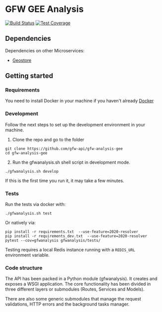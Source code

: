 # GFW GEE Analysis

[![Build Status](https://travis-ci.com/gfw-api/gfw-analysis-gee.svg?branch=dev)](https://travis-ci.com/gfw-api/gfw-analysis-gee)
[![Test Coverage](https://api.codeclimate.com/v1/badges/2d03ef51b43e72eae7e1/test_coverage)](https://codeclimate.com/github/gfw-api/gfw-analysis-gee/test_coverage)

## Dependencies

Dependencies on other Microservices:

- [Geostore](https://github.com/gfw-api/gfw-geostore-api)

## Getting started

### Requirements

You need to install Docker in your machine if you haven't already [Docker](https://www.docker.com/)

### Development

Follow the next steps to set up the development environment in your machine.

1. Clone the repo and go to the folder

```ssh
git clone https://github.com/gfw-api/gfw-analysis-gee
cd gfw-analysis-gee
```

2. Run the gfwanalysis.sh shell script in development mode.

```ssh
./gfwanalysis.sh develop
```

If this is the first time you run it, it may take a few minutes.

### Tests

Run the tests via docker with:
```ssh
./gfwanalysis.sh test
```

Or natively via:
```ssh
pip install -r requirements.txt  --use-feature=2020-resolver
pip install -r requirements_dev.txt  --use-feature=2020-resolver
pytest --cov=gfwanalysis gfwanalysis/tests/
```

Testing requires a local Redis instance running with a `REDIS_URL` environment variable.

### Code structure

The API has been packed in a Python module (gfwanalysis). It creates and exposes a WSGI application. The core functionality
has been divided in three different layers or submodules (Routes, Services and Models).

There are also some generic submodules that manage the request validations, HTTP errors and the background tasks manager.
